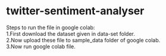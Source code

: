 # twitter-sentiment-analyser
Steps to run the file in google colab:
<br>
1.First download the dataset given in data-set folder.
 <br>
2.Now upload these file to sample_data folder of google colab.
<br>
3.Now run google colab file.
